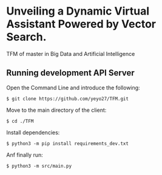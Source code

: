 # Unveiling a Dynamic Virtual Assistant Powered by Vector Search.
TFM of master in Big Data and Artificial Intelligence

## Running development API Server
Open the Command Line and introduce the following:
```commandline
$ git clone https://github.com/yeyo27/TFM.git
```
Move to the main directory of the client:
```commandline
$ cd ./TFM
```
Install dependencies:
```commandline
$ python3 -m pip install requirements_dev.txt
```
Anf finally run:
```commandline
$ python3 -m src/main.py
```